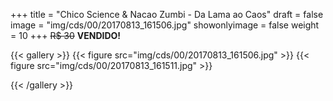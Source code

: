 +++
title = "Chico Science & Nacao Zumbi - Da Lama ao Caos"
draft = false
image = "img/cds/00/20170813_161506.jpg"
showonlyimage = false
weight = 10
+++
<span class="sold">~~R$ 30~~</span> **VENDIDO!**

<!--more-->


{{< gallery >}}
{{< figure src="img/cds/00/20170813_161506.jpg" >}}
{{< figure src="img/cds/00/20170813_161511.jpg" >}}

{{< /gallery >}}